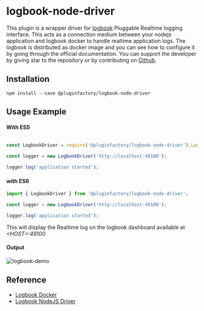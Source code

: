 # logbook-node-driver

This plugin is a wrapper driver for [logbook](https://hub.docker.com/r/pluginfactory/logbook) Pluggable Realtime logging interface. This acts as a connection medium between your nodejs application and logbook docker to handle realtime application logs. The logbook is distributed as docker image and you can see how to configure it by going through the official documentation. You can support the developer by giving star to the repository or by contributing on [Github](https://github.com/pluginfactory/logbook).


## Installation
```
npm install --save @pluginfactory/logbook-node-driver
```

## Usage Example
#### With ES5
```javascript

const LogbookDriver = require('@pluginfactory/logbook-node-driver').LogbookDriver;

const logger = new LogbookDriver('http://localhost:49100');

logger.log('application started');

```

#### with ES6
```javascript
import { LogbookDriver } from '@pluginfactory/logbook-node-driver';

const logger = new LogbookDriver('http://localhost:49100');

logger.log('application started');

```

This will display the Realtime log on the logbook dashboard available at _&lt;HOST&gt;:49100_

#### Output
![logbook-demo](https://i.ibb.co/dW4152r/Screenshot-2019-03-07-at-12-59-21-AM.png)

## Reference
- [Logbook Docker](https://hub.docker.com/r/pluginfactory/logbook)
- [Logbook NodeJS Driver](https://www.npmjs.com/package/@pluginfactory/logbook-node-driver)